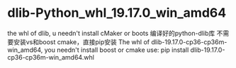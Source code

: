 # dlib-Python_whl_19.17.0_win_amd64
the whl of  dlib, u needn't install cMaker or boots
编译好的python-dlib库 不需要安装vs和boost cmake，直接pip安装
The whl of dlib-19.17.0-cp36-cp36m-win_amd64, you needn't install boost or cmake
use:
pip install dlib-19.17.0-cp36-cp36m-win_amd64.whl
